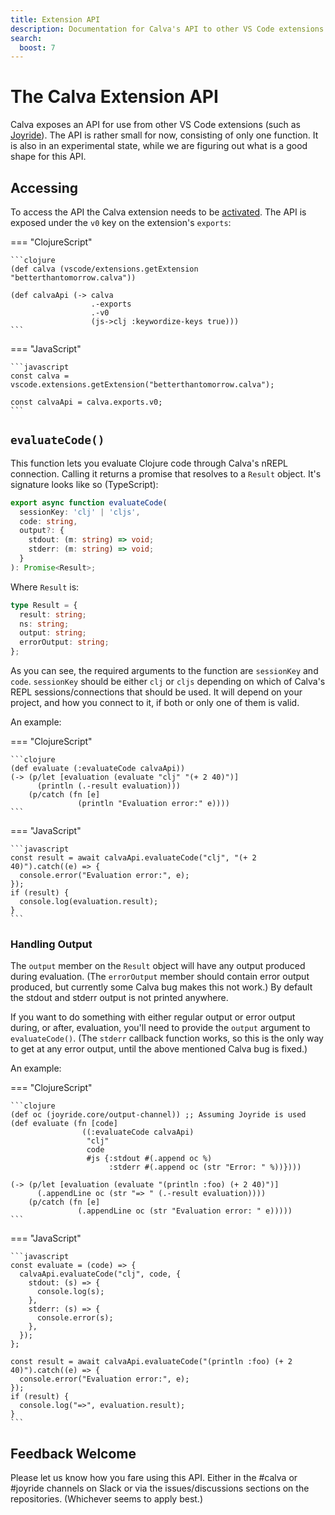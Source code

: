 ```yaml
---
title: Extension API
description: Documentation for Calva's API to other VS Code extensions (such as Joyride)
search:
  boost: 7
---
```


# The Calva Extension API

Calva exposes an API for use from other VS Code extensions (such as [Joyride](./joyride.md)). The API is rather small for now, consisting of only one function. It is also in an experimental state, while we are figuring out what is a good shape for this API.

## Accessing

To access the API the Calva extension needs to be [activated](https://code.visualstudio.com/api/references/vscode-api#Extension%3CT%3E). The API is exposed under the `v0` key on the extension's `exports`:

=== "ClojureScript"

    ```clojure
    (def calva (vscode/extensions.getExtension "betterthantomorrow.calva"))

    (def calvaApi (-> calva
                      .-exports
                      .-v0
                      (js->clj :keywordize-keys true)))
    ```

=== "JavaScript"

    ```javascript
    const calva = vscode.extensions.getExtension("betterthantomorrow.calva");

    const calvaApi = calva.exports.v0;
    ```

## `evaluateCode()`

This function lets you evaluate Clojure code through Calva's nREPL connection. Calling it returns a promise that resolves to a `Result` object. It's signature looks like so (TypeScript):

```typescript
export async function evaluateCode(
  sessionKey: 'clj' | 'cljs',
  code: string,
  output?: {
    stdout: (m: string) => void;
    stderr: (m: string) => void;
  }
): Promise<Result>;
```

Where `Result` is:

```typescript
type Result = {
  result: string;
  ns: string;
  output: string;
  errorOutput: string;
};
```

As you can see, the required arguments to the function are `sessionKey` and `code`. `sessionKey` should be either `clj` or `cljs` depending on which of Calva's REPL sessions/connections that should be used. It will depend on your project, and how you connect to it, if both or only one of them is valid.

An example:

=== "ClojureScript"

    ```clojure
    (def evaluate (:evaluateCode calvaApi))
    (-> (p/let [evaluation (evaluate "clj" "(+ 2 40)")]
          (println (.-result evaluation)))
        (p/catch (fn [e]
                   (println "Evaluation error:" e))))
    ```

=== "JavaScript"

    ```javascript
    const result = await calvaApi.evaluateCode("clj", "(+ 2 40)").catch((e) => {
      console.error("Evaluation error:", e);
    });
    if (result) {
      console.log(evaluation.result);
    }
    ```

### Handling Output

The `output` member on the `Result` object will have any output produced during evaluation. (The `errorOutput` member should contain error output produced, but currently some Calva bug makes this not work.) By default the stdout and stderr output is not printed anywhere.

If you want to do something with either regular output or error output during, or after, evaluation, you'll need to provide the `output` argument to `evaluateCode()`. (The `stderr` callback function works, so this is the only way to get at any error output, until the above mentioned Calva bug is fixed.)

An example:

=== "ClojureScript"

    ```clojure
    (def oc (joyride.core/output-channel)) ;; Assuming Joyride is used
    (def evaluate (fn [code]
                    ((:evaluateCode calvaApi)
                     "clj"
                     code
                     #js {:stdout #(.append oc %)
                          :stderr #(.append oc (str "Error: " %))})))

    (-> (p/let [evaluation (evaluate "(println :foo) (+ 2 40)")]
          (.appendLine oc (str "=> " (.-result evaluation))))
        (p/catch (fn [e]
                   (.appendLine oc (str "Evaluation error: " e)))))
    ```

=== "JavaScript"

    ```javascript
    const evaluate = (code) => {
      calvaApi.evaluateCode("clj", code, {
        stdout: (s) => {
          console.log(s);
        },
        stderr: (s) => {
          console.error(s);
        },
      });
    };

    const result = await calvaApi.evaluateCode("(println :foo) (+ 2 40)").catch((e) => {
      console.error("Evaluation error:", e);
    });
    if (result) {
      console.log("=>", evaluation.result);
    }
    ```

## Feedback Welcome

Please let us know how you fare using this API. Either in the #calva or #joyride channels on Slack or via the issues/discussions sections on the repositories. (Whichever seems to apply best.)